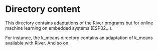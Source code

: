 # Directory content

This directory contains adaptations of the [River](https://github.com/online-ml/river) programs but for online machine learning on embedded systems (ESP32...).

For instance, the k_means directory contains an adaptation of k_means available with River. And so on.

